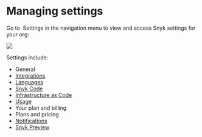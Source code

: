 # Managing settings

Go to <img src="../../.gitbook/assets/cog_icon.png" alt="" data-size="line"> Settings in the navigation menu to view and access Snyk settings for your org:

![](../../.gitbook/assets/manage-settings\_2oct2022.png)

Settings include:

* General
* [Integrations](https://docs.snyk.io/integrations)
* [Languages](../../scan-application-code/snyk-open-source/language-and-package-manager-support/)
* [Snyk Code](https://docs.snyk.io/snyk-code)
* [Infrastructure as Code](https://docs.snyk.io/snyk-infrastructure-as-code)
* [Usage](https://docs.snyk.io/user-and-group-management/managing-settings/usage-page-details)
* Your plan and billing
* Plans and pricing
* [Notifications](../notifications.md)
* [Snyk Preview](snyk-preview.md)
